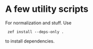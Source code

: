 # A few utility scripts

For normalization and stuff. Use

     zef install --deps-only .
     
 to install dependencies. 
